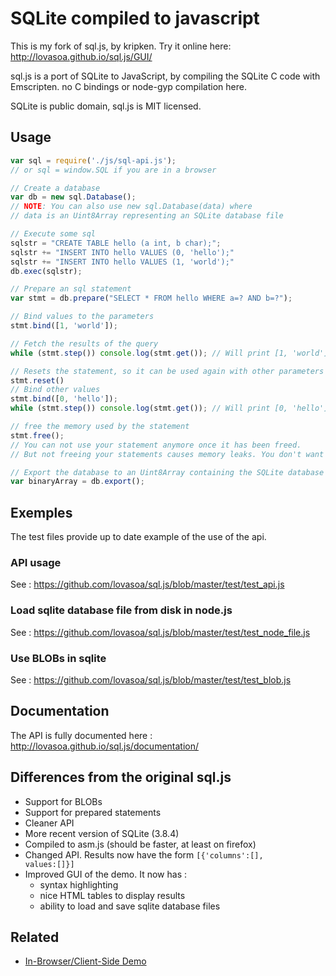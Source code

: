 # SQLite compiled to javascript

This is my fork of sql.js, by kripken. Try it online here: http://lovasoa.github.io/sql.js/GUI/

sql.js is a port of SQLite to JavaScript, by compiling the SQLite C code with Emscripten.
no C bindings or node-gyp compilation here.

SQLite is public domain, sql.js is MIT licensed.

## Usage

```javascript
var sql = require('./js/sql-api.js');
// or sql = window.SQL if you are in a browser

// Create a database
var db = new sql.Database();
// NOTE: You can also use new sql.Database(data) where
// data is an Uint8Array representing an SQLite database file

// Execute some sql
sqlstr = "CREATE TABLE hello (a int, b char);";
sqlstr += "INSERT INTO hello VALUES (0, 'hello');"
sqlstr += "INSERT INTO hello VALUES (1, 'world');"
db.exec(sqlstr);

// Prepare an sql statement
var stmt = db.prepare("SELECT * FROM hello WHERE a=? AND b=?");

// Bind values to the parameters
stmt.bind([1, 'world']);

// Fetch the results of the query
while (stmt.step()) console.log(stmt.get()); // Will print [1, 'world']

// Resets the statement, so it can be used again with other parameters
stmt.reset()
// Bind other values
stmt.bind([0, 'hello']);
while (stmt.step()) console.log(stmt.get()); // Will print [0, 'hello']

// free the memory used by the statement
stmt.free();
// You can not use your statement anymore once it has been freed.
// But not freeing your statements causes memory leaks. You don't want that.

// Export the database to an Uint8Array containing the SQLite database file
var binaryArray = db.export();
```
## Exemples
The test files provide up to date example of the use of the api.
### API usage
See : https://github.com/lovasoa/sql.js/blob/master/test/test_api.js
### Load sqlite database file from disk in node.js
See : https://github.com/lovasoa/sql.js/blob/master/test/test_node_file.js
### Use BLOBs in sqlite
See : https://github.com/lovasoa/sql.js/blob/master/test/test_blob.js

## Documentation
The API is fully documented here : http://lovasoa.github.io/sql.js/documentation/

## Differences from the original sql.js
 * Support for BLOBs
 * Support for prepared statements
 * Cleaner API
 * More recent version of SQLite (3.8.4)
 * Compiled to asm.js (should be faster, at least on firefox)
 * Changed API. Results now have the form <code>[{'columns':[], values:[]}]</code>
 * Improved GUI of the demo. It now has :
   * syntax highlighting
   * nice HTML tables to display results
   * ability to load and save sqlite database files

## Related

* [In-Browser/Client-Side Demo](http://lovasoa.github.io/sql.js/GUI/)


